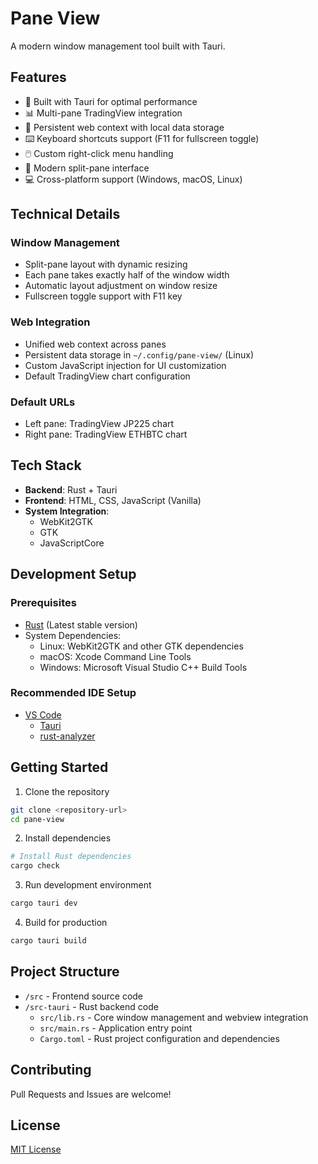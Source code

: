 # Pane View

A modern window management tool built with Tauri.

## Features

- 🚀 Built with Tauri for optimal performance
- 📊 Multi-pane TradingView integration
- 🔄 Persistent web context with local data storage
- ⌨️ Keyboard shortcuts support (F11 for fullscreen toggle)
- 🖱️ Custom right-click menu handling
- 🎨 Modern split-pane interface
- 💻 Cross-platform support (Windows, macOS, Linux)

## Technical Details

### Window Management
- Split-pane layout with dynamic resizing
- Each pane takes exactly half of the window width
- Automatic layout adjustment on window resize
- Fullscreen toggle support with F11 key

### Web Integration
- Unified web context across panes
- Persistent data storage in `~/.config/pane-view/` (Linux)
- Custom JavaScript injection for UI customization
- Default TradingView chart configuration

### Default URLs
- Left pane: TradingView JP225 chart
- Right pane: TradingView ETHBTC chart

## Tech Stack

- **Backend**: Rust + Tauri
- **Frontend**: HTML, CSS, JavaScript (Vanilla)
- **System Integration**:
  - WebKit2GTK
  - GTK
  - JavaScriptCore

## Development Setup

### Prerequisites

- [Rust](https://www.rust-lang.org/) (Latest stable version)
- System Dependencies:
  - Linux: WebKit2GTK and other GTK dependencies
  - macOS: Xcode Command Line Tools
  - Windows: Microsoft Visual Studio C++ Build Tools

### Recommended IDE Setup

- [VS Code](https://code.visualstudio.com/) 
  - [Tauri](https://marketplace.visualstudio.com/items?itemName=tauri-apps.tauri-vscode)
  - [rust-analyzer](https://marketplace.visualstudio.com/items?itemName=rust-lang.rust-analyzer)

## Getting Started

1. Clone the repository
```bash
git clone <repository-url>
cd pane-view
```

2. Install dependencies
```bash
# Install Rust dependencies
cargo check
```

3. Run development environment
```bash
cargo tauri dev
```

4. Build for production
```bash
cargo tauri build
```

## Project Structure

- `/src` - Frontend source code
- `/src-tauri` - Rust backend code
  - `src/lib.rs` - Core window management and webview integration
  - `src/main.rs` - Application entry point
  - `Cargo.toml` - Rust project configuration and dependencies

## Contributing

Pull Requests and Issues are welcome!

## License

[MIT License](LICENSE)
